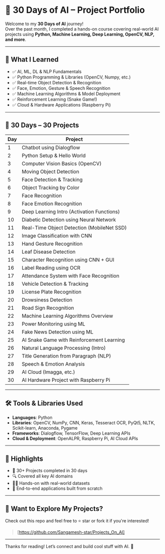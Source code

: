 # 🤖 30 Days of AI – Project Portfolio

Welcome to my **30 Days of AI** journey!  
Over the past month, I completed a hands-on course covering real-world AI projects using **Python, Machine Learning, Deep Learning, OpenCV, NLP, and more**.

---

## 🧠 What I Learned
- ✅ AI, ML, DL & NLP Fundamentals
- ✅ Python Programming & Libraries (OpenCV, Numpy, etc.)
- ✅ Real-time Object Detection & Recognition
- ✅ Face, Emotion, Gesture & Speech Recognition
- ✅ Machine Learning Algorithms & Model Deployment
- ✅ Reinforcement Learning (Snake Game!)
- ✅ Cloud & Hardware Applications (Raspberry Pi)

---

## 📆 30 Days – 30 Projects

| Day | Project |
|-----|---------|
| 1 | Chatbot using Dialogflow |
| 2 | Python Setup & Hello World |
| 3 | Computer Vision Basics (OpenCV) |
| 4 | Moving Object Detection |
| 5 | Face Detection & Tracking |
| 6 | Object Tracking by Color |
| 7 | Face Recognition |
| 8 | Face Emotion Recognition |
| 9 | Deep Learning Intro (Activation Functions) |
| 10 | Diabetic Detection using Neural Network |
| 11 | Real-Time Object Detection (MobileNet SSD) |
| 12 | Image Classification with CNN |
| 13 | Hand Gesture Recognition |
| 14 | Leaf Disease Detection |
| 15 | Character Recognition using CNN + GUI |
| 16 | Label Reading using OCR |
| 17 | Attendance System with Face Recognition |
| 18 | Vehicle Detection & Tracking |
| 19 | License Plate Recognition |
| 20 | Drowsiness Detection |
| 21 | Road Sign Recognition |
| 22 | Machine Learning Algorithms Overview |
| 23 | Power Monitoring using ML |
| 24 | Fake News Detection using ML |
| 25 | AI Snake Game with Reinforcement Learning |
| 26 | Natural Language Processing (Intro) |
| 27 | Title Generation from Paragraph (NLP) |
| 28 | Speech & Emotion Analysis |
| 29 | AI Cloud (Imagga, etc.) |
| 30 | AI Hardware Project with Raspberry Pi |

---

## 🛠 Tools & Libraries Used
- **Languages**: Python  
- **Libraries**: OpenCV, NumPy, CNN, Keras, Tesseract OCR, PyQt5, NLTK, Scikit-learn, Anaconda, Pygame  
- **Frameworks**: Dialogflow, TensorFlow, Deep Learning APIs  
- **Cloud & Deployment**: OpenALPR, Raspberry Pi, AI Cloud APIs  

---

## 📌 Highlights
- 🎯 30+ Projects completed in 30 days  
- 🔍 Covered all key AI domains  
- 👨‍💻 Hands-on with real-world datasets  
- 🧠 End-to-end applications built from scratch

---

## 📂 Want to Explore My Projects?

Check out this repo and feel free to ⭐ star or fork it if you're interested!  
> [https://github.com/Sangamesh-star/Projects_On_AI]

---

Thanks for reading! Let’s connect and build cool stuff with AI. 🚀
